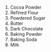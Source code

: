 1. Cocoa Powder
2. Refined Flour 
3. Powdered Sugar
4. Butter
5. Dark Chocolate
6. Baking Powder
7. Baking Soda
8. Milk
